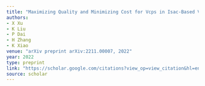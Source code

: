 ```yaml
---
title: "Maximizing Quality and Minimizing Cost for Vcps in Isac-Based Vehicular Networks: a Deep Reinforcement Learning Approach"
authors:
- X Xu
- K Liu
- P Dai
- H Zhang
- K Xiao
venue: "arXiv preprint arXiv:2211.00007, 2022"
year: 2022
type: preprint
link: "https://scholar.google.com/citations?view_op=view_citation&hl=en&user=xtXbq_AAAAAJ&pagesize=100&citation_for_view=xtXbq_AAAAAJ:mB3voiENLucC"
source: scholar
---
```

